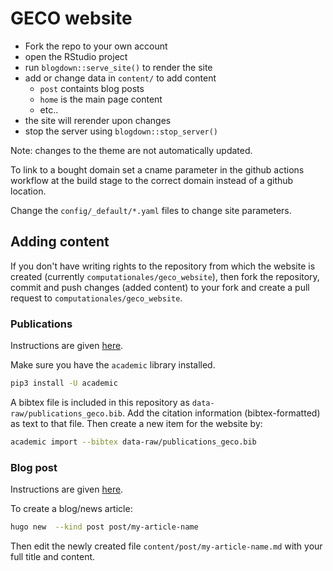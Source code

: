 # GECO website

- Fork the repo to your own account
- open the RStudio project
- run `blogdown::serve_site()` to render the site
- add or change data in `content/` to add content
  - `post` containts blog posts
  - `home` is the main page content
  -  etc..
- the site will rerender upon changes
- stop the server using `blogdown::stop_server()`

Note: changes to the theme are not automatically updated.

To link to a bought domain set a cname parameter in the github actions
workflow at the build stage to the correct domain instead of a github location.

Change the `config/_default/*.yaml` files to change site parameters.

## Adding content 

If you don't have writing rights to the repository from which the website is created (currently `computationales/geco_website`), then fork the repository, commit and push changes (added content) to your fork and create a pull request to `computationales/geco_website`.

### Publications

Instructions are given [here](https://wowchemy.com/docs/content/publications/). 

Make sure you have the `academic` library installed.
```sh
pip3 install -U academic
```

A bibtex file is included in this repository as `data-raw/publications_geco.bib`. Add the citation information (bibtex-formatted) as text to that file. Then create a new item for the website by:
```sh
academic import --bibtex data-raw/publications_geco.bib
```

### Blog post

Instructions are given [here](https://wowchemy.com/docs/content/blog-posts/).

To create a blog/news article:
```sh
hugo new  --kind post post/my-article-name
```

Then edit the newly created file `content/post/my-article-name.md` with your full title and content.